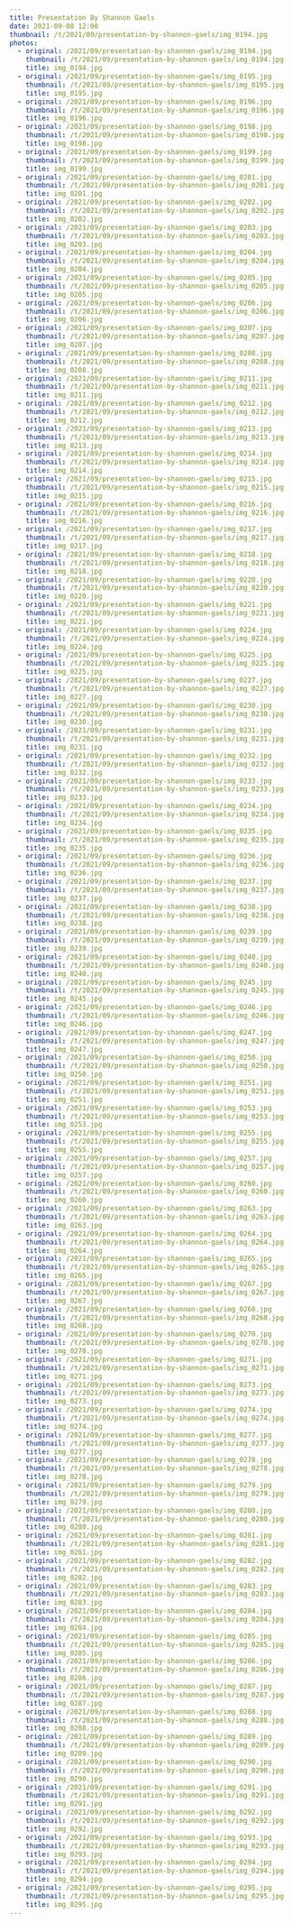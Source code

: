 ```yaml
---
title: Presentation By Shannon Gaels
date: 2021-09-08 12:00
thumbnail: /t/2021/09/presentation-by-shannon-gaels/img_0194.jpg
photos:
  - original: /2021/09/presentation-by-shannon-gaels/img_0194.jpg
    thumbnail: /t/2021/09/presentation-by-shannon-gaels/img_0194.jpg
    title: img_0194.jpg
  - original: /2021/09/presentation-by-shannon-gaels/img_0195.jpg
    thumbnail: /t/2021/09/presentation-by-shannon-gaels/img_0195.jpg
    title: img_0195.jpg
  - original: /2021/09/presentation-by-shannon-gaels/img_0196.jpg
    thumbnail: /t/2021/09/presentation-by-shannon-gaels/img_0196.jpg
    title: img_0196.jpg
  - original: /2021/09/presentation-by-shannon-gaels/img_0198.jpg
    thumbnail: /t/2021/09/presentation-by-shannon-gaels/img_0198.jpg
    title: img_0198.jpg
  - original: /2021/09/presentation-by-shannon-gaels/img_0199.jpg
    thumbnail: /t/2021/09/presentation-by-shannon-gaels/img_0199.jpg
    title: img_0199.jpg
  - original: /2021/09/presentation-by-shannon-gaels/img_0201.jpg
    thumbnail: /t/2021/09/presentation-by-shannon-gaels/img_0201.jpg
    title: img_0201.jpg
  - original: /2021/09/presentation-by-shannon-gaels/img_0202.jpg
    thumbnail: /t/2021/09/presentation-by-shannon-gaels/img_0202.jpg
    title: img_0202.jpg
  - original: /2021/09/presentation-by-shannon-gaels/img_0203.jpg
    thumbnail: /t/2021/09/presentation-by-shannon-gaels/img_0203.jpg
    title: img_0203.jpg
  - original: /2021/09/presentation-by-shannon-gaels/img_0204.jpg
    thumbnail: /t/2021/09/presentation-by-shannon-gaels/img_0204.jpg
    title: img_0204.jpg
  - original: /2021/09/presentation-by-shannon-gaels/img_0205.jpg
    thumbnail: /t/2021/09/presentation-by-shannon-gaels/img_0205.jpg
    title: img_0205.jpg
  - original: /2021/09/presentation-by-shannon-gaels/img_0206.jpg
    thumbnail: /t/2021/09/presentation-by-shannon-gaels/img_0206.jpg
    title: img_0206.jpg
  - original: /2021/09/presentation-by-shannon-gaels/img_0207.jpg
    thumbnail: /t/2021/09/presentation-by-shannon-gaels/img_0207.jpg
    title: img_0207.jpg
  - original: /2021/09/presentation-by-shannon-gaels/img_0208.jpg
    thumbnail: /t/2021/09/presentation-by-shannon-gaels/img_0208.jpg
    title: img_0208.jpg
  - original: /2021/09/presentation-by-shannon-gaels/img_0211.jpg
    thumbnail: /t/2021/09/presentation-by-shannon-gaels/img_0211.jpg
    title: img_0211.jpg
  - original: /2021/09/presentation-by-shannon-gaels/img_0212.jpg
    thumbnail: /t/2021/09/presentation-by-shannon-gaels/img_0212.jpg
    title: img_0212.jpg
  - original: /2021/09/presentation-by-shannon-gaels/img_0213.jpg
    thumbnail: /t/2021/09/presentation-by-shannon-gaels/img_0213.jpg
    title: img_0213.jpg
  - original: /2021/09/presentation-by-shannon-gaels/img_0214.jpg
    thumbnail: /t/2021/09/presentation-by-shannon-gaels/img_0214.jpg
    title: img_0214.jpg
  - original: /2021/09/presentation-by-shannon-gaels/img_0215.jpg
    thumbnail: /t/2021/09/presentation-by-shannon-gaels/img_0215.jpg
    title: img_0215.jpg
  - original: /2021/09/presentation-by-shannon-gaels/img_0216.jpg
    thumbnail: /t/2021/09/presentation-by-shannon-gaels/img_0216.jpg
    title: img_0216.jpg
  - original: /2021/09/presentation-by-shannon-gaels/img_0217.jpg
    thumbnail: /t/2021/09/presentation-by-shannon-gaels/img_0217.jpg
    title: img_0217.jpg
  - original: /2021/09/presentation-by-shannon-gaels/img_0218.jpg
    thumbnail: /t/2021/09/presentation-by-shannon-gaels/img_0218.jpg
    title: img_0218.jpg
  - original: /2021/09/presentation-by-shannon-gaels/img_0220.jpg
    thumbnail: /t/2021/09/presentation-by-shannon-gaels/img_0220.jpg
    title: img_0220.jpg
  - original: /2021/09/presentation-by-shannon-gaels/img_0221.jpg
    thumbnail: /t/2021/09/presentation-by-shannon-gaels/img_0221.jpg
    title: img_0221.jpg
  - original: /2021/09/presentation-by-shannon-gaels/img_0224.jpg
    thumbnail: /t/2021/09/presentation-by-shannon-gaels/img_0224.jpg
    title: img_0224.jpg
  - original: /2021/09/presentation-by-shannon-gaels/img_0225.jpg
    thumbnail: /t/2021/09/presentation-by-shannon-gaels/img_0225.jpg
    title: img_0225.jpg
  - original: /2021/09/presentation-by-shannon-gaels/img_0227.jpg
    thumbnail: /t/2021/09/presentation-by-shannon-gaels/img_0227.jpg
    title: img_0227.jpg
  - original: /2021/09/presentation-by-shannon-gaels/img_0230.jpg
    thumbnail: /t/2021/09/presentation-by-shannon-gaels/img_0230.jpg
    title: img_0230.jpg
  - original: /2021/09/presentation-by-shannon-gaels/img_0231.jpg
    thumbnail: /t/2021/09/presentation-by-shannon-gaels/img_0231.jpg
    title: img_0231.jpg
  - original: /2021/09/presentation-by-shannon-gaels/img_0232.jpg
    thumbnail: /t/2021/09/presentation-by-shannon-gaels/img_0232.jpg
    title: img_0232.jpg
  - original: /2021/09/presentation-by-shannon-gaels/img_0233.jpg
    thumbnail: /t/2021/09/presentation-by-shannon-gaels/img_0233.jpg
    title: img_0233.jpg
  - original: /2021/09/presentation-by-shannon-gaels/img_0234.jpg
    thumbnail: /t/2021/09/presentation-by-shannon-gaels/img_0234.jpg
    title: img_0234.jpg
  - original: /2021/09/presentation-by-shannon-gaels/img_0235.jpg
    thumbnail: /t/2021/09/presentation-by-shannon-gaels/img_0235.jpg
    title: img_0235.jpg
  - original: /2021/09/presentation-by-shannon-gaels/img_0236.jpg
    thumbnail: /t/2021/09/presentation-by-shannon-gaels/img_0236.jpg
    title: img_0236.jpg
  - original: /2021/09/presentation-by-shannon-gaels/img_0237.jpg
    thumbnail: /t/2021/09/presentation-by-shannon-gaels/img_0237.jpg
    title: img_0237.jpg
  - original: /2021/09/presentation-by-shannon-gaels/img_0238.jpg
    thumbnail: /t/2021/09/presentation-by-shannon-gaels/img_0238.jpg
    title: img_0238.jpg
  - original: /2021/09/presentation-by-shannon-gaels/img_0239.jpg
    thumbnail: /t/2021/09/presentation-by-shannon-gaels/img_0239.jpg
    title: img_0239.jpg
  - original: /2021/09/presentation-by-shannon-gaels/img_0240.jpg
    thumbnail: /t/2021/09/presentation-by-shannon-gaels/img_0240.jpg
    title: img_0240.jpg
  - original: /2021/09/presentation-by-shannon-gaels/img_0245.jpg
    thumbnail: /t/2021/09/presentation-by-shannon-gaels/img_0245.jpg
    title: img_0245.jpg
  - original: /2021/09/presentation-by-shannon-gaels/img_0246.jpg
    thumbnail: /t/2021/09/presentation-by-shannon-gaels/img_0246.jpg
    title: img_0246.jpg
  - original: /2021/09/presentation-by-shannon-gaels/img_0247.jpg
    thumbnail: /t/2021/09/presentation-by-shannon-gaels/img_0247.jpg
    title: img_0247.jpg
  - original: /2021/09/presentation-by-shannon-gaels/img_0250.jpg
    thumbnail: /t/2021/09/presentation-by-shannon-gaels/img_0250.jpg
    title: img_0250.jpg
  - original: /2021/09/presentation-by-shannon-gaels/img_0251.jpg
    thumbnail: /t/2021/09/presentation-by-shannon-gaels/img_0251.jpg
    title: img_0251.jpg
  - original: /2021/09/presentation-by-shannon-gaels/img_0253.jpg
    thumbnail: /t/2021/09/presentation-by-shannon-gaels/img_0253.jpg
    title: img_0253.jpg
  - original: /2021/09/presentation-by-shannon-gaels/img_0255.jpg
    thumbnail: /t/2021/09/presentation-by-shannon-gaels/img_0255.jpg
    title: img_0255.jpg
  - original: /2021/09/presentation-by-shannon-gaels/img_0257.jpg
    thumbnail: /t/2021/09/presentation-by-shannon-gaels/img_0257.jpg
    title: img_0257.jpg
  - original: /2021/09/presentation-by-shannon-gaels/img_0260.jpg
    thumbnail: /t/2021/09/presentation-by-shannon-gaels/img_0260.jpg
    title: img_0260.jpg
  - original: /2021/09/presentation-by-shannon-gaels/img_0263.jpg
    thumbnail: /t/2021/09/presentation-by-shannon-gaels/img_0263.jpg
    title: img_0263.jpg
  - original: /2021/09/presentation-by-shannon-gaels/img_0264.jpg
    thumbnail: /t/2021/09/presentation-by-shannon-gaels/img_0264.jpg
    title: img_0264.jpg
  - original: /2021/09/presentation-by-shannon-gaels/img_0265.jpg
    thumbnail: /t/2021/09/presentation-by-shannon-gaels/img_0265.jpg
    title: img_0265.jpg
  - original: /2021/09/presentation-by-shannon-gaels/img_0267.jpg
    thumbnail: /t/2021/09/presentation-by-shannon-gaels/img_0267.jpg
    title: img_0267.jpg
  - original: /2021/09/presentation-by-shannon-gaels/img_0268.jpg
    thumbnail: /t/2021/09/presentation-by-shannon-gaels/img_0268.jpg
    title: img_0268.jpg
  - original: /2021/09/presentation-by-shannon-gaels/img_0270.jpg
    thumbnail: /t/2021/09/presentation-by-shannon-gaels/img_0270.jpg
    title: img_0270.jpg
  - original: /2021/09/presentation-by-shannon-gaels/img_0271.jpg
    thumbnail: /t/2021/09/presentation-by-shannon-gaels/img_0271.jpg
    title: img_0271.jpg
  - original: /2021/09/presentation-by-shannon-gaels/img_0273.jpg
    thumbnail: /t/2021/09/presentation-by-shannon-gaels/img_0273.jpg
    title: img_0273.jpg
  - original: /2021/09/presentation-by-shannon-gaels/img_0274.jpg
    thumbnail: /t/2021/09/presentation-by-shannon-gaels/img_0274.jpg
    title: img_0274.jpg
  - original: /2021/09/presentation-by-shannon-gaels/img_0277.jpg
    thumbnail: /t/2021/09/presentation-by-shannon-gaels/img_0277.jpg
    title: img_0277.jpg
  - original: /2021/09/presentation-by-shannon-gaels/img_0278.jpg
    thumbnail: /t/2021/09/presentation-by-shannon-gaels/img_0278.jpg
    title: img_0278.jpg
  - original: /2021/09/presentation-by-shannon-gaels/img_0279.jpg
    thumbnail: /t/2021/09/presentation-by-shannon-gaels/img_0279.jpg
    title: img_0279.jpg
  - original: /2021/09/presentation-by-shannon-gaels/img_0280.jpg
    thumbnail: /t/2021/09/presentation-by-shannon-gaels/img_0280.jpg
    title: img_0280.jpg
  - original: /2021/09/presentation-by-shannon-gaels/img_0281.jpg
    thumbnail: /t/2021/09/presentation-by-shannon-gaels/img_0281.jpg
    title: img_0281.jpg
  - original: /2021/09/presentation-by-shannon-gaels/img_0282.jpg
    thumbnail: /t/2021/09/presentation-by-shannon-gaels/img_0282.jpg
    title: img_0282.jpg
  - original: /2021/09/presentation-by-shannon-gaels/img_0283.jpg
    thumbnail: /t/2021/09/presentation-by-shannon-gaels/img_0283.jpg
    title: img_0283.jpg
  - original: /2021/09/presentation-by-shannon-gaels/img_0284.jpg
    thumbnail: /t/2021/09/presentation-by-shannon-gaels/img_0284.jpg
    title: img_0284.jpg
  - original: /2021/09/presentation-by-shannon-gaels/img_0285.jpg
    thumbnail: /t/2021/09/presentation-by-shannon-gaels/img_0285.jpg
    title: img_0285.jpg
  - original: /2021/09/presentation-by-shannon-gaels/img_0286.jpg
    thumbnail: /t/2021/09/presentation-by-shannon-gaels/img_0286.jpg
    title: img_0286.jpg
  - original: /2021/09/presentation-by-shannon-gaels/img_0287.jpg
    thumbnail: /t/2021/09/presentation-by-shannon-gaels/img_0287.jpg
    title: img_0287.jpg
  - original: /2021/09/presentation-by-shannon-gaels/img_0288.jpg
    thumbnail: /t/2021/09/presentation-by-shannon-gaels/img_0288.jpg
    title: img_0288.jpg
  - original: /2021/09/presentation-by-shannon-gaels/img_0289.jpg
    thumbnail: /t/2021/09/presentation-by-shannon-gaels/img_0289.jpg
    title: img_0289.jpg
  - original: /2021/09/presentation-by-shannon-gaels/img_0290.jpg
    thumbnail: /t/2021/09/presentation-by-shannon-gaels/img_0290.jpg
    title: img_0290.jpg
  - original: /2021/09/presentation-by-shannon-gaels/img_0291.jpg
    thumbnail: /t/2021/09/presentation-by-shannon-gaels/img_0291.jpg
    title: img_0291.jpg
  - original: /2021/09/presentation-by-shannon-gaels/img_0292.jpg
    thumbnail: /t/2021/09/presentation-by-shannon-gaels/img_0292.jpg
    title: img_0292.jpg
  - original: /2021/09/presentation-by-shannon-gaels/img_0293.jpg
    thumbnail: /t/2021/09/presentation-by-shannon-gaels/img_0293.jpg
    title: img_0293.jpg
  - original: /2021/09/presentation-by-shannon-gaels/img_0294.jpg
    thumbnail: /t/2021/09/presentation-by-shannon-gaels/img_0294.jpg
    title: img_0294.jpg
  - original: /2021/09/presentation-by-shannon-gaels/img_0295.jpg
    thumbnail: /t/2021/09/presentation-by-shannon-gaels/img_0295.jpg
    title: img_0295.jpg
---
```

